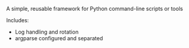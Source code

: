 A simple, reusable framework for Python command-line scripts or tools

Includes:
- Log handling and rotation
- argparse configured and separated
